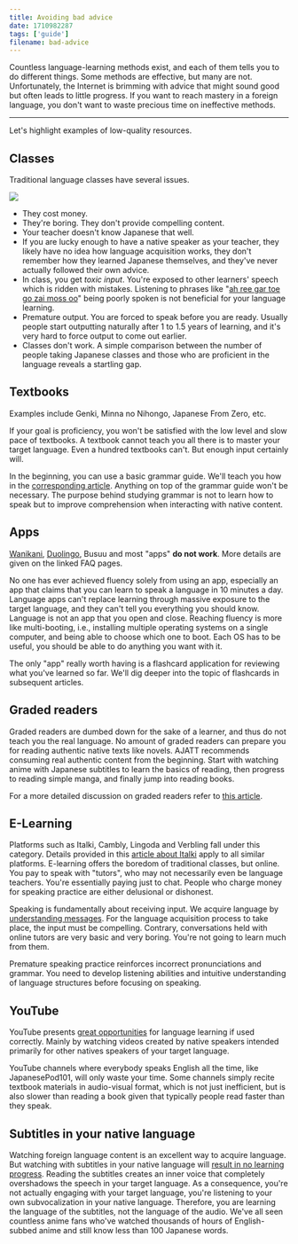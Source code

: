 ```yaml
---
title: Avoiding bad advice
date: 1710982287
tags: ['guide']
filename: bad-advice
---
```


Countless language-learning methods exist,
and each of them tells you to do different things.
Some methods are effective, but many are not.
Unfortunately,
the Internet is brimming with advice that might sound good
but often leads to little progress.
If you want to reach mastery in a foreign language,
you don't want to waste precious time on ineffective methods.

****

Let's highlight examples of low-quality resources.

## Classes

Traditional language classes have several issues.

<img src="img/in-class.webp" float="right">

* They cost money.
* They're boring. They don't provide compelling content.
* Your teacher doesn't know Japanese that well.
* If you are lucky enough to have a native speaker as your teacher,
  they likely have no idea how language acquisition works,
  they don't remember how they learned Japanese themselves,
  and they've never actually followed their own advice.
* In class, you get *toxic input*.
  You're exposed to other learners' speech which is ridden with mistakes.
  Listening to phrases like
  "[ah ree gar toe go zai moss oo](https://jisho.org/search/%E6%9C%89%E9%9B%A3%E3%81%86%E5%BE%A1%E5%BA%A7%E3%81%84%E3%81%BE%E3%81%99)"
  being poorly spoken is not beneficial for your language learning.
* Premature output.
  You are forced to speak before you are ready.
  Usually people start outputting naturally after 1 to 1.5 years of learning,
  and it's very hard to force output to come out earlier.
* Classes don't work.
  A simple comparison between the number of people taking Japanese classes
  and those who are proficient in the language reveals a startling gap.

## Textbooks

Examples include Genki, Minna no Nihongo, Japanese From Zero, etc.

If your goal is proficiency,
you won't be satisfied with the low level and slow pace of textbooks.
A textbook cannot teach you all there is to master your target language.
Even a hundred textbooks can't.
But enough input certainly will.

In the beginning,
you can use a basic grammar guide.
We'll teach you how in the [corresponding article](learning-grammar.html).
Anything on top of the grammar guide won't be necessary.
The purpose behind studying grammar is not to learn how to speak
but to improve comprehension when interacting with native content.

## Apps

[Wanikani](what-are-the-downsides-of-using-wanikani.html),
[Duolingo](why-shouldnt-i-just-keep-using-an-app-instead.html),
Busuu and most "apps" **do not work**.
More details are given on the linked FAQ pages.

No one has ever achieved fluency solely from using an app,
especially an app that claims that you can learn to speak a language in 10 minutes a day.
Language apps can't replace learning through massive exposure to the target language,
and they can't tell you everything you should know.
Language is not an app that you open and close.
Reaching fluency is more like multi-booting,
i.e., installing multiple operating systems on a single computer,
and being able to choose which one to boot.
Each OS has to be useful,
you should be able to do anything you want with it.

The only "app" really worth having is a flashcard application
for reviewing what you've learned so far.
We'll dig deeper into the topic of flashcards in subsequent articles.

## Graded readers

Graded readers are dumbed down for the sake of a learner,
and thus do not teach you the real language.
No amount of graded readers can prepare you for reading authentic native texts like novels.
AJATT recommends consuming real authentic content from the beginning.
Start with watching anime with Japanese subtitles to learn the basics of reading,
then progress to reading simple manga,
and finally jump into reading books.

For a more detailed discussion on graded readers refer to
[this article](what-do-you-think-about-graded-readers.html).

## E-Learning

Platforms such as Italki, Cambly, Lingoda and Verbling fall under this category.
Details provided in
this [article about Italki](whats-the-best-way-to-make-use-of-an-italki-teacher.html)
apply to all similar platforms.
E-learning offers the boredom of traditional classes, but online.
You pay to speak with "tutors",
who may not necessarily even be language teachers.
You're essentially paying just to chat.
People who charge money for speaking practice are either delusional or dishonest.

Speaking is fundamentally about receiving input.
We acquire language by
[understanding messages](introduction-to-learning-japanese.html#the-right-mindset).
For the language acquisition process to take place,
the input must be compelling.
Contrary,
conversations held with online tutors are very basic and very boring.
You're not going to learn much from them.

Premature speaking practice reinforces incorrect pronunciations and grammar.
You need to develop listening abilities
and intuitive understanding of language structures
before focusing on speaking.

## YouTube

YouTube presents [great opportunities](immersion-with-youtube.html)
for language learning if used correctly.
Mainly by watching videos created by native speakers
intended primarily for other natives speakers of your target language.

YouTube channels where everybody speaks English all the time,
like JapanesePod101,
will only waste your time.
Some channels simply recite textbook materials in audio-visual format,
which is not just inefficient,
but is also slower than reading a book
given that typically people read faster than they speak.

## Subtitles in your native language

Watching foreign language content is an excellent way to acquire language.
But watching with subtitles in your native language will
[result in no learning progress](should-i-watch-anime-with-english-subtitles.html).
Reading the subtitles creates an inner voice
that completely overshadows the speech in your target language.
As a consequence,
you're not actually engaging with your target language,
you're listening to your own subvocalization in your native language.
Therefore,
you are learning the language of the subtitles, not the language of the audio.
We've all seen countless anime fans who've watched thousands of hours of English-subbed anime
and still know less than 100 Japanese words.
